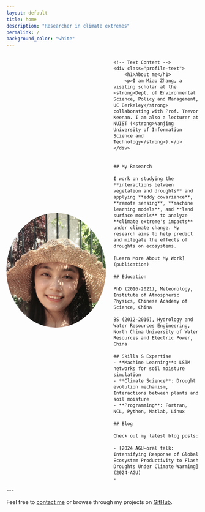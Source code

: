 ```yaml
---
layout: default
title: home
description: "Researcher in climate extremes"
permalink: /
background_color: "white"
---
```


<div style="display: flex; align-items: center; gap: 20px;">
    <!-- Profile Photo -->
    <img src="/assets/images/Miao.jpg" alt="Miao Zhang" style="border-radius: 50%; width: 260px; height: 300px; object-fit: cover;" />
    
    <!-- Text Content -->
    <div class="profile-text">
        <h1>About me</h1>
        <p>I am Miao Zhang, a visiting scholar at the <strong>Dept. of Environmental Science, Policy and Management, UC Berkeley</strong> collaborating with Prof. Trevor Keenan. I am also a lecturer at NUIST (<strong>Nanjing University of Information Science and Technology</strong>).</p>
    </div>


    ## My Research

    I work on studying the **interactions between vegetation and droughts** and applying **eddy covariance**, **remote sensing**, **machine learning models**, and **land surface models** to analyze **climate extreme's impacts** under climate change. My research aims to help predict and mitigate the effects of droughts on ecosystems.

    [Learn More About My Work](publication)

    ## Education

    PhD (2016-2021), Meteorology, Institute of Atmospheric Physics, Chinese Academy of Science, China

    BS (2012-2016), Hydrology and Water Resources Engineering, North China University of Water Resources and Electric Power, China

    ## Skills & Expertise
    - **Machine Learning**: LSTM networks for soil moisture simulation
    - **Climate Science**: Drought evolution mechanism, Interactions between plants and soil moisture
    - **Programming**: Fortran, NCL, Python, Matlab, Linux

    ## Blog

    Check out my latest blog posts:

    - [2024 AGU-oral talk: Intensifying Response of Global Ecosystem Productivity to Flash Droughts Under Climate Warming](2024-AGU)
    - 
</div>
---

Feel free to [contact me](contact) or browse through my projects on [GitHub](https://github.com/miaozhang2025).
